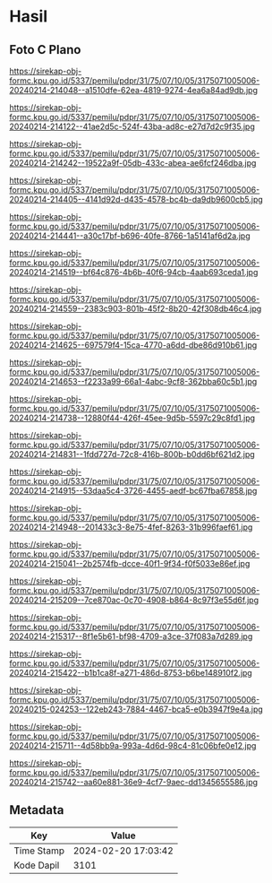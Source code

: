 # Hasil

## Foto C Plano

https://sirekap-obj-formc.kpu.go.id/5337/pemilu/pdpr/31/75/07/10/05/3175071005006-20240214-214048--a1510dfe-62ea-4819-9274-4ea6a84ad9db.jpg

https://sirekap-obj-formc.kpu.go.id/5337/pemilu/pdpr/31/75/07/10/05/3175071005006-20240214-214122--41ae2d5c-524f-43ba-ad8c-e27d7d2c9f35.jpg

https://sirekap-obj-formc.kpu.go.id/5337/pemilu/pdpr/31/75/07/10/05/3175071005006-20240214-214242--19522a9f-05db-433c-abea-ae6fcf246dba.jpg

https://sirekap-obj-formc.kpu.go.id/5337/pemilu/pdpr/31/75/07/10/05/3175071005006-20240214-214405--4141d92d-d435-4578-bc4b-da9db9600cb5.jpg

https://sirekap-obj-formc.kpu.go.id/5337/pemilu/pdpr/31/75/07/10/05/3175071005006-20240214-214441--a30c17bf-b696-40fe-8766-1a5141af6d2a.jpg

https://sirekap-obj-formc.kpu.go.id/5337/pemilu/pdpr/31/75/07/10/05/3175071005006-20240214-214519--bf64c876-4b6b-40f6-94cb-4aab693ceda1.jpg

https://sirekap-obj-formc.kpu.go.id/5337/pemilu/pdpr/31/75/07/10/05/3175071005006-20240214-214559--2383c903-801b-45f2-8b20-42f308db46c4.jpg

https://sirekap-obj-formc.kpu.go.id/5337/pemilu/pdpr/31/75/07/10/05/3175071005006-20240214-214625--697579f4-15ca-4770-a6dd-dbe86d910b61.jpg

https://sirekap-obj-formc.kpu.go.id/5337/pemilu/pdpr/31/75/07/10/05/3175071005006-20240214-214653--f2233a99-66a1-4abc-9cf8-362bba60c5b1.jpg

https://sirekap-obj-formc.kpu.go.id/5337/pemilu/pdpr/31/75/07/10/05/3175071005006-20240214-214738--12880f44-426f-45ee-9d5b-5597c29c8fd1.jpg

https://sirekap-obj-formc.kpu.go.id/5337/pemilu/pdpr/31/75/07/10/05/3175071005006-20240214-214831--1fdd727d-72c8-416b-800b-b0dd6bf621d2.jpg

https://sirekap-obj-formc.kpu.go.id/5337/pemilu/pdpr/31/75/07/10/05/3175071005006-20240214-214915--53daa5c4-3726-4455-aedf-bc67fba67858.jpg

https://sirekap-obj-formc.kpu.go.id/5337/pemilu/pdpr/31/75/07/10/05/3175071005006-20240214-214948--201433c3-8e75-4fef-8263-31b996faef61.jpg

https://sirekap-obj-formc.kpu.go.id/5337/pemilu/pdpr/31/75/07/10/05/3175071005006-20240214-215041--2b2574fb-dcce-40f1-9f34-f0f5033e86ef.jpg

https://sirekap-obj-formc.kpu.go.id/5337/pemilu/pdpr/31/75/07/10/05/3175071005006-20240214-215209--7ce870ac-0c70-4908-b864-8c97f3e55d6f.jpg

https://sirekap-obj-formc.kpu.go.id/5337/pemilu/pdpr/31/75/07/10/05/3175071005006-20240214-215317--8f1e5b61-bf98-4709-a3ce-37f083a7d289.jpg

https://sirekap-obj-formc.kpu.go.id/5337/pemilu/pdpr/31/75/07/10/05/3175071005006-20240214-215422--b1b1ca8f-a271-486d-8753-b6be148910f2.jpg

https://sirekap-obj-formc.kpu.go.id/5337/pemilu/pdpr/31/75/07/10/05/3175071005006-20240215-024253--122eb243-7884-4467-bca5-e0b3947f9e4a.jpg

https://sirekap-obj-formc.kpu.go.id/5337/pemilu/pdpr/31/75/07/10/05/3175071005006-20240214-215711--4d58bb9a-993a-4d6d-98c4-81c06bfe0e12.jpg

https://sirekap-obj-formc.kpu.go.id/5337/pemilu/pdpr/31/75/07/10/05/3175071005006-20240214-215742--aa60e881-36e9-4cf7-9aec-dd1345655586.jpg


## Metadata

| Key        | Value               |
| ---------- | ------------------- |
| Time Stamp | 2024-02-20 17:03:42 |
| Kode Dapil | 3101                |



